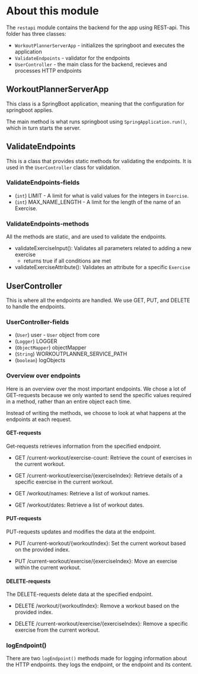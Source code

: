 # About this module

The `restapi` module contains the backend for the app using REST-api. This folder has three classes:

- `WorkoutPlannerServerApp` - initializes the springboot and executes the application
- `ValidateEndpoints` - validator for the endpoints
- `UserController` - the main class for the backend, recieves and processes HTTP endpoints

## WorkoutPlannerServerApp

This class is a SpringBoot application, meaning that the configuration for springboot applies.

The main method is what runs springboot using `SpringApplication.run()`, which in turn starts the server.

## ValidateEndpoints

This is a class that provides static methods for validating the endpoints. It is used in the `UserController` class for validation.

### ValidateEndpoints-fields

- (`int`) LIMIT - A limit for what is valid values for the integers in `Exercise`.
- (`int`) MAX_NAME_LENGTH - A limit for the length of the name of an Exercise.

### ValidateEndpoints-methods

All the methods are static, and are used to validate the endpoints.

- validateExerciseInput(): Validates all parameters related to adding a new exercise
  - returns true if all conditions are met
- validateExerciseAttribute(): Validates an attribute for a specific `Exercise`

## UserController

This is where all the endpoints are handled. We use GET, PUT, and DELETE to handle the endpoints.

### UserController-fields

- (`User`) user - `User` object from core
- (`Logger`) LOGGER
- (`ObjectMapper`) objectMapper
- (`String`) WORKOUTPLANNER_SERVICE_PATH
- (`boolean`) logObjects

### Overview over endpoints

Here is an overview over the most important endpoints. We chose a lot of GET-requests because we only wanted to send the specific values required in a method, rather than an entire object each time.

Instead of writing the methods, we choose to look at what happens at the endpoints at each request.

#### GET-requests

Get-requests retrieves information from the specified endpoint.

- GET /current-workout/exercise-count: Retrieve the count of exercises in the current workout.

- GET /current-workout/exercise/{exerciseIndex}: Retrieve details of a specific exercise in the current workout.
  
- GET /workout/names: Retrieve a list of workout names.
  
- GET /workout/dates: Retrieve a list of workout dates.

#### PUT-requests

PUT-requests updates and modifies the data at the endpoint.

- PUT /current-workout/{workoutIndex}: Set the current workout based on the provided index.
  
- PUT /current-workout/exercise/{exerciseIndex}: Move an exercise within the current workout.
  
#### DELETE-requests

The DELETE-requests delete data at the specified endpoint.

- DELETE /workout/{workoutIndex}: Remove a workout based on the provided index.
  
- DELETE /current-workout/exercise/{exerciseIndex}: Remove a specific exercise from the current workout.

### logEndpoint()

There are two `logEndpoint()` methods made for logging information about the HTTP endpoints. they logs the endpoint, or the endpoint and its content.
  